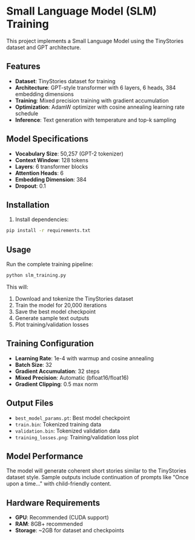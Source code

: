 # Small Language Model (SLM) Training

This project implements a Small Language Model using the TinyStories dataset and GPT architecture.

## Features

- **Dataset**: TinyStories dataset for training
- **Architecture**: GPT-style transformer with 6 layers, 6 heads, 384 embedding dimensions
- **Training**: Mixed precision training with gradient accumulation
- **Optimization**: AdamW optimizer with cosine annealing learning rate schedule
- **Inference**: Text generation with temperature and top-k sampling

## Model Specifications

- **Vocabulary Size**: 50,257 (GPT-2 tokenizer)
- **Context Window**: 128 tokens
- **Layers**: 6 transformer blocks
- **Attention Heads**: 6
- **Embedding Dimension**: 384
- **Dropout**: 0.1

## Installation

1. Install dependencies:
```bash
pip install -r requirements.txt
```

## Usage

Run the complete training pipeline:

```bash
python slm_training.py
```

This will:
1. Download and tokenize the TinyStories dataset
2. Train the model for 20,000 iterations
3. Save the best model checkpoint
4. Generate sample text outputs
5. Plot training/validation losses

## Training Configuration

- **Learning Rate**: 1e-4 with warmup and cosine annealing
- **Batch Size**: 32
- **Gradient Accumulation**: 32 steps
- **Mixed Precision**: Automatic (bfloat16/float16)
- **Gradient Clipping**: 0.5 max norm

## Output Files

- `best_model_params.pt`: Best model checkpoint
- `train.bin`: Tokenized training data
- `validation.bin`: Tokenized validation data
- `training_losses.png`: Training/validation loss plot

## Model Performance

The model will generate coherent short stories similar to the TinyStories dataset style. Sample outputs include continuation of prompts like "Once upon a time..." with child-friendly content.

## Hardware Requirements

- **GPU**: Recommended (CUDA support)
- **RAM**: 8GB+ recommended
- **Storage**: ~2GB for dataset and checkpoints
